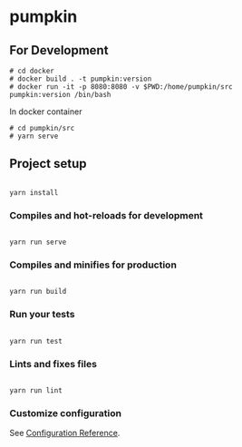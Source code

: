 # pumpkin

## For Development

```
# cd docker
# docker build . -t pumpkin:version
# docker run -it -p 8080:8080 -v $PWD:/home/pumpkin/src pumpkin:version /bin/bash
```

In docker container

```
# cd pumpkin/src
# yarn serve
```

## Project setup

```

yarn install

```

### Compiles and hot-reloads for development

```

yarn run serve

```

### Compiles and minifies for production

```

yarn run build

```

### Run your tests

```

yarn run test

```

### Lints and fixes files

```

yarn run lint

```

### Customize configuration

See [Configuration Reference](https://cli.vuejs.org/config/).

```

```
